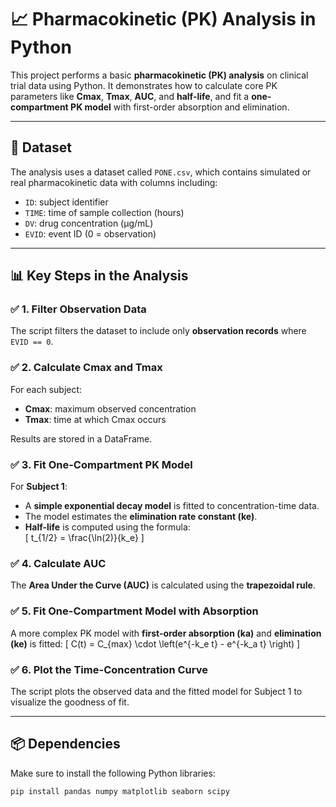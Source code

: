 # 📈 Pharmacokinetic (PK) Analysis in Python

This project performs a basic **pharmacokinetic (PK) analysis** on clinical trial data using Python. It demonstrates how to calculate core PK parameters like **Cmax**, **Tmax**, **AUC**, and **half-life**, and fit a **one-compartment PK model** with first-order absorption and elimination.

---

## 📂 Dataset

The analysis uses a dataset called `PONE.csv`, which contains simulated or real pharmacokinetic data with columns including:
- `ID`: subject identifier
- `TIME`: time of sample collection (hours)
- `DV`: drug concentration (µg/mL)
- `EVID`: event ID (0 = observation)

---

## 📊 Key Steps in the Analysis

### ✅ 1. Filter Observation Data
The script filters the dataset to include only **observation records** where `EVID == 0`.

### ✅ 2. Calculate Cmax and Tmax
For each subject:
- **Cmax**: maximum observed concentration
- **Tmax**: time at which Cmax occurs

Results are stored in a DataFrame.

### ✅ 3. Fit One-Compartment PK Model
For **Subject 1**:
- A **simple exponential decay model** is fitted to concentration-time data.
- The model estimates the **elimination rate constant (ke)**.
- **Half-life** is computed using the formula:  
  \[
  t_{1/2} = \frac{\ln(2)}{k_e}
  \]

### ✅ 4. Calculate AUC
The **Area Under the Curve (AUC)** is calculated using the **trapezoidal rule**.

### ✅ 5. Fit One-Compartment Model with Absorption
A more complex PK model with **first-order absorption (ka)** and **elimination (ke)** is fitted:
\[
C(t) = C_{max} \cdot \left(e^{-k_e t} - e^{-k_a t} \right)
\]

### ✅ 6. Plot the Time-Concentration Curve
The script plots the observed data and the fitted model for Subject 1 to visualize the goodness of fit.

---

## 📦 Dependencies

Make sure to install the following Python libraries:

```bash
pip install pandas numpy matplotlib seaborn scipy
